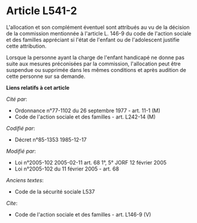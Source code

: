 # Article L541-2

L'allocation et son complément éventuel sont attribués au vu de la décision de la commission mentionnée à l'article L. 146-9
du code de l'action sociale et des familles appréciant si l'état de l'enfant ou de l'adolescent justifie cette attribution. 

Lorsque la personne ayant la charge de l'enfant handicapé ne donne pas suite aux mesures préconisées par la commission,
l'allocation peut être suspendue ou supprimée dans les mêmes conditions et après audition de cette personne sur sa demande.

**Liens relatifs à cet article**

_Cité par_:

  - Ordonnance n°77-1102 du 26 septembre 1977 - art. 11-1 (M)
  - Code de l'action sociale et des familles - art. L242-14 (M)

_Codifié par_:

  - Décret n°85-1353 1985-12-17

_Modifié par_:

  - Loi n°2005-102 2005-02-11 art. 68 1°, 5° JORF 12 février 2005
  - Loi n°2005-102 du 11 février 2005 - art. 68

_Anciens textes_:

  - Code de la sécurité sociale L537

_Cite_:

  - Code de l'action sociale et des familles - art. L146-9 (V)
